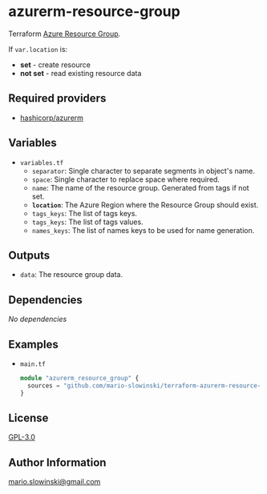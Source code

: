 azurerm-resource-group
======================

Terraform [Azure Resource Group](https://learn.microsoft.com/en-us/azure/azure-resource-manager/management/manage-resource-groups-portal).

If `var.location` is:

* **set** - create resource
* **not set** - read existing resource data

Required providers
------------------

* [hashicorp/azurerm](https://registry.terraform.io/providers/hashicorp/azurerm/latest/docs)

Variables
--------------

* `variables.tf`
  * `separator`: Single character to separate segments in object's name.
  * `space`: Single character to replace space where required.
  * `name`: The name of the resource group. Generated from tags if not set.
  * **`location`**: The Azure Region where the Resource Group should exist.
  * `tags_keys`: The list of tags keys.
  * `tags_keys`: The list of tags values.
  * `names_keys`: The list of names keys to be used for name generation.

Outputs
--------------

* `data`: The resource group data.

Dependencies
------------

*No* *dependencies*

Examples
--------

* `main.tf`

  ```terraform
  module "azurerm_resource_group" {
    sources = "github.com/mario-slowinski/terraform-azurerm-resource-group"
  }
  ```

License
-------

[GPL-3.0](https://www.gnu.org/licenses/gpl-3.0.html)

Author Information
------------------

[mario.slowinski@gmail.com](mailto:mario.slowinski@gmail.com)
